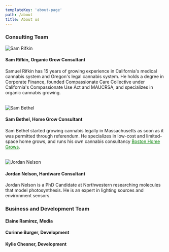 ```yaml
---
templateKey: 'about-page'
path: /about
title: About us
---
```

### Consulting Team
![Sam Rifkin](img/sam_r.jpg "Sam Rifkin")
#### Sam Rifkin, Organic Grow Consultant
Samuel Rifkin has 15 years of growing experience in California's medical cannabis system and Oregon's legal cannabis system. He holds a degree in Corporate Finance, founded Compassionate Care Collective under California's Compassionate Use Act and MAUCRSA, and specializes in organic cannabis growing. <br></br>

![Sam Bethel](img/sam_b.jpg "Sam Rifkin")
#### Sam Bethel, Home Grow Consultant
Sam Bethel started growing cannabis legally in Massachusetts as soon as it was permitted through referendum. He specializes in low-cost and limited-space home grows, and runs his own cannabis consultancy <a style="color:green" href="https://www.bostonhomegrows.com">Boston Home Grows</a>.<br></br>

![Jordan Nelson](img/jordan_n.jpg "Sam Rifkin")
#### Jordan Nelson, Hardware Consultant
Jordan Nelson is a PhD Candidate at Northwestern researching molecules that model photosynthesis. He is an expert in lighting sources and environment sensors.

### Business and Development Team
#### Elaine Ramirez, Media
#### Corinne Burger, Development
#### Kylie Chesner, Development